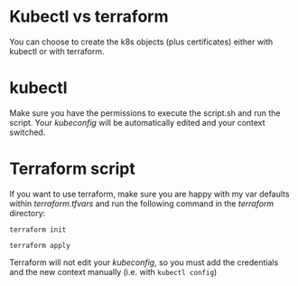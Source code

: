 # Kubectl vs terraform
You can choose to create the k8s objects (plus certificates) either with kubectl or with terraform.

# kubectl
Make sure you have the permissions to execute the script.sh and run the script. Your *kubeconfig* will be automatically edited and your context switched.

# Terraform script
If you want to use terraform, make sure you are happy with my var defaults within *terraform.tfvars* and run the following command in the *terraform* directory:

`terraform init`

`terraform apply`

Terraform will not edit your *kubeconfig*, so you must add the credentials and the new context manually (i.e. with `kubectl config`)